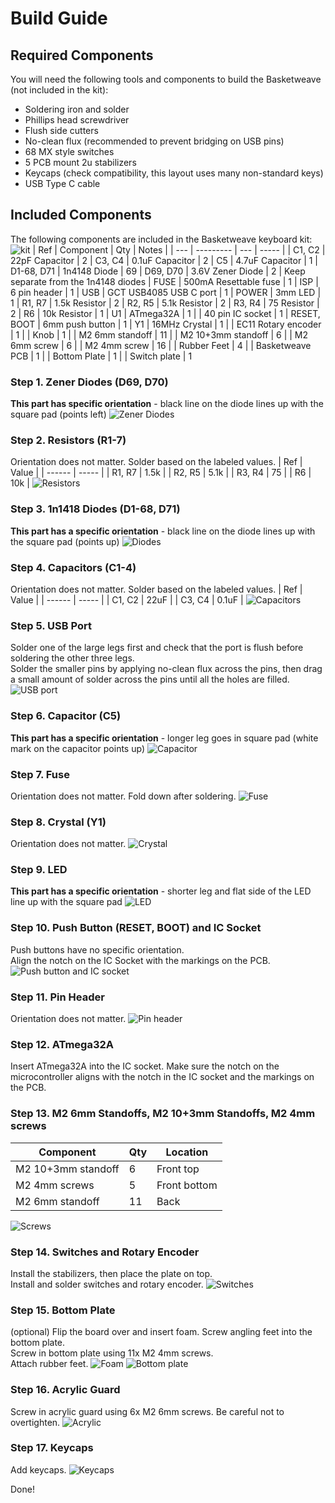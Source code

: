 # Build Guide

## Required Components
You will need the following tools and components to build the Basketweave (not included in the kit):
- Soldering iron and solder
- Phillips head screwdriver
- Flush side cutters
- No-clean flux (recommended to prevent bridging on USB pins)
- 68 MX style switches
- 5 PCB mount 2u stabilizers
- Keycaps (check compatibility, this layout uses many non-standard keys)
- USB Type C cable
## Included Components
The following components are included in the Basketweave keyboard kit:
![kit](https://i.imgur.com/a4ZWz0k.jpg)
| Ref     | Component              | Qty | Notes |
| ---     | ---------              | --- | ----- |
| C1, C2  | 22pF Capacitor         | 2 
| C3, C4  | 0.1uF Capacitor        | 2
| C5      | 4.7uF Capacitor        | 1
| D1-68, D71   | 1n4148 Diode      | 69
| D69, D70 | 3.6V Zener Diode      | 2  | Keep separate from the 1n4148 diodes
| FUSE    | 500mA Resettable fuse  | 1
| ISP     | 6 pin header           | 1
| USB     | GCT USB4085 USB C port     | 1
| POWER   | 3mm LED                | 1
| R1, R7  | 1.5k Resistor          | 2 
| R2, R5  | 5.1k Resistor          | 2 
| R3, R4  | 75 Resistor            | 2 
| R6      | 10k Resistor           | 1 
| U1      | ATmega32A              | 1
|         | 40 pin IC socket       | 1
| RESET, BOOT | 6mm push button    | 1
| Y1      | 16MHz Crystal          | 1
|         | EC11 Rotary encoder    | 1
|         | Knob                   | 1
|         | M2 6mm standoff        | 11
|         | M2 10+3mm standoff     | 6
|         | M2 6mm screw           | 6
|         | M2 4mm screw           | 16
|         | Rubber Feet            | 4
|         | Basketweave PCB        | 1
|         | Bottom Plate           | 1
|         | Switch plate           | 1

### Step 1. Zener Diodes (D69, D70)
**This part has specific orientation** - black line on the diode lines up with the square pad (points left)
![Zener Diodes](https://i.imgur.com/sDhJDcs.jpg)

### Step 2. Resistors (R1-7)
Orientation does not matter. Solder based on the labeled values.
| Ref    | Value |
| ------ | ----- |
| R1, R7 | 1.5k  |
| R2, R5 | 5.1k  |
| R3, R4 | 75    |
| R6     | 10k   |
![Resistors](https://i.imgur.com/sZXMwDM.jpg)

### Step 3. 1n1418 Diodes (D1-68, D71)
**This part has a specific orientation** - black line on the diode lines up with the square pad (points up)
![Diodes](https://i.imgur.com/tWNR7mo.jpg)

### Step 4. Capacitors (C1-4)
Orientation does not matter. Solder based on the labeled values.
| Ref    | Value |
| ------ | ----- |
| C1, C2 | 22uF  |
| C3, C4 | 0.1uF |
![Capacitors](https://i.imgur.com/jzcZJQy.jpg)

### Step 5. USB Port
Solder one of the large legs first and check that the port is flush before soldering the other three legs. \
Solder the smaller pins by applying no-clean flux across the pins, then drag a small amount of solder across the pins until all the holes are filled.
![USB port](https://i.imgur.com/MObHtyP.jpg)

### Step 6. Capacitor (C5)
**This part has a specific orientation** - longer leg goes in square pad (white mark on the capacitor points up)
![Capacitor](https://i.imgur.com/ckbCSdM.jpg)

### Step 7. Fuse
Orientation does not matter. Fold down after soldering.
![Fuse](https://i.imgur.com/f7a9ctk.jpg)

### Step 8. Crystal (Y1)
Orientation does not matter.
![Crystal](https://i.imgur.com/ZtVHVa6.jpg)

### Step 9. LED
**This part has a specific orientation** - shorter leg and flat side of the LED line up with the square pad
![LED](https://i.imgur.com/6Xrkr5R.jpg)

### Step 10. Push Button (RESET, BOOT) and IC Socket
Push buttons have no specific orientation. \
Align the notch on the IC Socket with the markings on the PCB. 
![Push button and IC socket](https://i.imgur.com/4VjGMYQ.jpg)

### Step 11. Pin Header
Orientation does not matter. 
![Pin header](https://i.imgur.com/YeHUMEr.jpg)

### Step 12. ATmega32A
Insert ATmega32A into the IC socket. Make sure the notch on the microcontroller aligns with the notch in the IC socket and the markings on the PCB.

### Step 13. M2 6mm Standoffs, M2 10+3mm Standoffs, M2 4mm screws
| Component          | Qty | Location     |
| ------------------ | --- | ------------ |
| M2 10+3mm standoff | 6   | Front top    |
| M2 4mm screws      | 5   | Front bottom |
| M2 6mm standoff    | 11  | Back         |
![Screws](https://i.imgur.com/ct2fOHf.jpg)

### Step 14. Switches and Rotary Encoder
Install the stabilizers, then place the plate on top. \
Install and solder switches and rotary encoder.
![Switches](https://i.imgur.com/RPVrxVe.jpg)

### Step 15. Bottom Plate
(optional) Flip the board over and insert foam. Screw angling feet into the bottom plate. \
Screw in bottom plate using 11x M2 4mm screws. \
Attach rubber feet.
![Foam](https://i.imgur.com/xpAeSvs.jpg)
![Bottom plate](https://i.imgur.com/cKc79vs.jpg)

### Step 16. Acrylic Guard
Screw in acrylic guard using 6x M2 6mm screws. Be careful not to overtighten.
![Acrylic](https://i.imgur.com/5vpsVVl.jpg)

### Step 17. Keycaps
Add keycaps.
![Keycaps](https://i.imgur.com/MdegVJQ.jpg)

Done!
